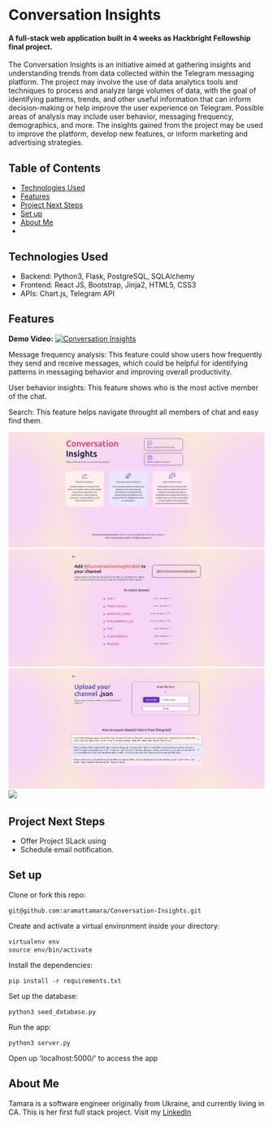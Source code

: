 # Conversation Insights

#### A full-stack web application built in 4 weeks as Hackbright Fellowship final project.

The Conversation Insights is an initiative aimed at gathering insights and understanding trends from data collected
within the Telegram messaging platform. The project may involve the use of data analytics tools and techniques to
process and analyze large volumes of data, with the goal of identifying patterns, trends, and other useful information
that can inform decision-making or help improve the user experience on Telegram. Possible areas of analysis may include
user behavior, messaging frequency, demographics, and more. The insights gained from the project may be used to improve
the platform, develop new features, or inform marketing and advertising strategies.



## Table of Contents

* [Technologies Used](#technologiesused)
* [Features](#features)
* [Project Next Steps](#nextsteps)
* [Set up](#setup)
* [About Me](#author)
* 
  



## <a name="technologiesused"></a>Technologies Used

* Backend: Python3, Flask, PostgreSQL, SQLAlchemy
* Frontend: React JS, Bootstrap, Jinja2, HTML5, CSS3
* APIs: Chart.js, Telegram API

## Features
**Demo Video:**
<a href="https://www.youtube.com/watch?feature=player_embedded&v=rgt0_Jm-muE"
target="_blank"><img src="http://img.youtube.com/vi/rgt0_Jm-muE/0.jpg"
alt="Conversation Insights" width="150" height="100" border="0" /></a>

Message frequency analysis: This feature could show users how frequently they send and receive messages, which could be
helpful for identifying patterns in messaging behavior and improving overall productivity.

User behavior insights: This feature shows who is the most active member of the chat.

Search: This feature helps navigate throught all members of chat and easy find them.

<img src="static/screenshots/home_page.png">
<img src="static/screenshots/add_bot.png">
<img src="static/screenshots/upload_history.png">
<img src="static/screenshots/dashoard.png.png">


## <a name="nextsteps"></a>Project Next Steps

* Offer Project SLack using
* Schedule email notification.

## <a name="setup"></a>Set up
Clone or fork this repo:
```
git@github.com:aramattamara/Conversation-Insights.git
```
Create and activate a virtual environment inside your directory:
```
virtualenv env
source env/bin/activate
```
Install the dependencies:
```
pip install -r requirements.txt
```
Set up the database:
```
python3 seed_database.py
```
Run the app:
```
python3 server.py
```
Open up 'localhost:5000/' to access the app

## <a name="author"></a>About Me

Tamara is a software engineer originally from Ukraine, and currently living in CA. This is her first full stack
project. Visit my [LinkedIn](https://www.linkedin.com/in/tamara-vashchuk/)
